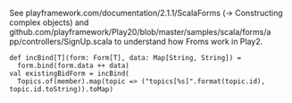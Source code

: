 See playframework.com/documentation/2.1.1/ScalaForms (-> Constructing complex
objects) and github.com/playframework/Play20/blob/master/samples/scala/forms/a
pp/controllers/SignUp.scala to understand how Froms work in Play2.

    def incBind[T](form: Form[T], data: Map[String, String]) =
      form.bind(form.data ++ data)
    val existingBidForm = incBind(
      Topics.of(member).map(topic => ("topics[%s]".format(topic.id), topic.id.toString)).toMap)
